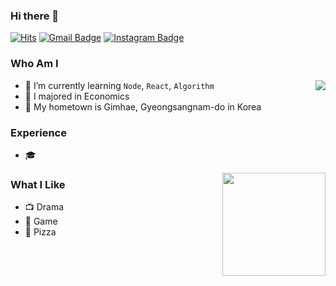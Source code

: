### Hi there 👋

[![Hits](https://hits.seeyoufarm.com/api/count/incr/badge.svg?url=https%3A%2F%2Fgithub.com%2Fhaesoo9410&count_bg=%23EB8B10&title_bg=%23684327&icon=&icon_color=%23E7E7E7&title=VISIT&edge_flat=false)](https://github.com/yeoro0) 
[![Gmail Badge](https://img.shields.io/badge/Gmail-D14836?style=flat&logo=Gmail&logoColor=white)](mailto:dufgh1009@naver.com) 
[![Instagram Badge](https://img.shields.io/badge/Instagram-9c38d1?style=flat&logo=Instagram&logoColor=white)](https://www.instagram.com/yeoro0) 

### Who Am I

<img align='right' src="http://mazassumnida.wtf/api/v2/generate_badge?boj=yeoro0">

- 🌱 I’m currently learning `Node`, `React`, `Algorithm`
- 🥇 I majored in Economics
- 🚅 My hometown is Gimhae, Gyeongsangnam-do in Korea

### Experience

- 🎓 

<img align='right' src="https://github-readme-stats.vercel.app/api?username=yeoro0" height="165">

### What I Like

- 📺 Drama
- 🔵 Game
- 🍕 Pizza

